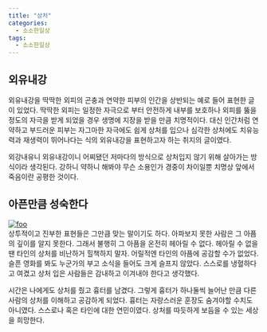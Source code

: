```yaml
---
title: "상처"
categories: 
  - 소소한일상
tags: 
  - 소소한일상
---
```


## 외유내강
외유내강을 딱딱한 외피의 곤충과 연약한 피부의 인간을 상반되는 예로 들어 표현한 글이 있었다. 
딱딱한 외피는 일정한 자극으로 부터 안전하게 내부를 보호하나 외피를 뚫을 정도의 자극을 받게 되었을 경우 생명에 지장을 받을 만큼 치명적이다.
대신 인간처럼 연약하고 부드러운 피부는 자그마한 자극에도 쉽게 상처를 입으나 심각한 상처에도 치유능력과 재생력이 뛰어나다는 식의 외유내강을 표현하고자 하는 취지의 글이였다.

외강내유니 외유내강이니 어찌됐던 저마다의 방식으로 상처입지 않기 위해 살아가는 방식이라 생각된다.
강하니 약하니 해봐야 무슨 소용인가 경중이 차이일뿐 치명상 앞에서 죽음이란 공평한 것이다.

## 아픈만큼 성숙한다
[![foo](https://images.unsplash.com/photo-1524088484081-4ca7e08e3e19?ixlib=rb-0.3.5&ixid=eyJhcHBfaWQiOjEyMDd9&s=211f7f08b2a61a984c94cfbe95464120&auto=format&fit=crop&w=724&q=80)](https://images.unsplash.com/photo-1524088484081-4ca7e08e3e19?ixlib=rb-0.3.5&ixid=eyJhcHBfaWQiOjEyMDd9&s=211f7f08b2a61a984c94cfbe95464120&auto=format&fit=crop&w=724&q=80)  
상투적이고 진부한 표현들은 그만큼 맞는 말이기도 하다. 아파보지 못한 사람은 그 아픔의 깊이를 알지 못한다. 그래서 불행히 그 아픔을 온전히 헤아릴 수 없다.
헤아릴 수 없을 땐 타인의 상처를 비난하거 힐책하지 말자. 어릴적엔 타인의 아픔에 공감할 수가 없었다. 슬픈 영화를 봐도 누군가의 부고 소식을 들어도 크게 슬프지 않았다.
스스로를 냉혈하다고 여겼고 상처 입은 사람들은 감내하고 이겨내야 한다고 생각했다.

시간은 나에게도 상처를 줬고 흉터를 남겼다. 그렇게 흉터가 하나둘씩 늘어난 만큼 다른 사람의 상처를 이해하고 공감하게 되었다.
흉터는 자랑스러운 훈장도 숨겨야할 수치도 아니였다. 스스로나 혹은 타인에 대한 연민이였다. 상처를 따듯하게 보듬을 수 있는 세상을 희망한다.
